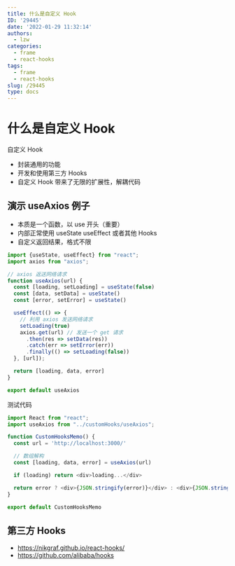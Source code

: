 ```yaml
---
title: 什么是自定义 Hook
ID: '29445'
date: '2022-01-29 11:32:14'
authors:
  - lzw
categories:
  - frame
  - react-hooks
tags:
  - frame
  - react-hooks
slug: /29445
type: docs
---
```


# 什么是自定义 Hook

自定义 Hook

- 封装通用的功能
- 开发和使用第三方 Hooks
- 自定义 Hook 带来了无限的扩展性，解耦代码

## 演示 useAxios 例子

- 本质是一个函数，以 use 开头（重要）
- 内部正常使用 useState useEffect 或者其他 Hooks
- 自定义返回结果，格式不限

```js
import {useState, useEffect} from "react";
import axios from "axios";

// axios 返送网络请求
function useAxios(url) {
  const [loading, setLoading] = useState(false)
  const [data, setData] = useState()
  const [error, setError] = useState()

  useEffect(() => {
    // 利用 axios 发送网络请求
    setLoading(true)
    axios.get(url) // 发送一个 get 请求
      .then(res => setData(res))
      .catch(err => setError(err))
      .finally(() => setLoading(false))
  }, [url]);

  return [loading, data, error]
}

export default useAxios
```

测试代码

```js 
import React from "react";
import useAxios from "../customHooks/useAxios";

function CustomHooksMemo() {
  const url = 'http://localhost:3000/'

  // 数组解构
  const [loading, data, error] = useAxios(url)

  if (loading) return <div>loading...</div>

  return error ? <div>{JSON.stringify(error)}</div> : <div>{JSON.stringify(data)}</div>
}

export default CustomHooksMemo
```

## 第三方 Hooks

- https://nikgraf.github.io/react-hooks/
- https://github.com/alibaba/hooks

